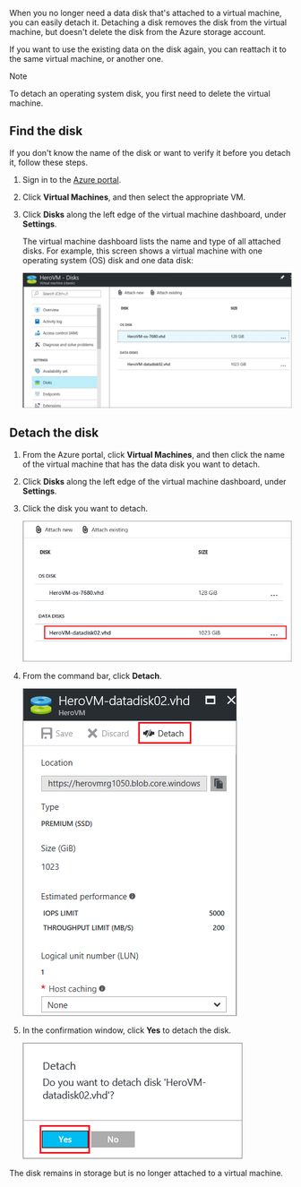 When you no longer need a data disk that's attached to a virtual machine, you can easily detach it. Detaching a disk removes the disk from the virtual machine, but doesn't delete the disk from the Azure storage account.

If you want to use the existing data on the disk again, you can reattach it to the same virtual machine, or another one.  

> [!NOTE]
> To detach an operating system disk, you first need to delete the virtual machine.
>

## Find the disk
If you don't know the name of the disk or want to verify it before you detach it, follow these steps.

1. Sign in to the [Azure portal](https://portal.azure.com).

2. Click **Virtual Machines**, and then select the appropriate VM.

3. Click **Disks** along the left edge of the virtual machine dashboard, under **Settings**.

   The virtual machine dashboard lists the name and type of all attached disks. For example, this screen shows a virtual machine with one operating system (OS) disk and one data disk:

    ![Find data disk](./media/howto-detach-disk-windows-linux/vmwithdisklist.png)

## Detach the disk
1. From the Azure portal, click **Virtual Machines**, and then click the name of the virtual machine that has the data disk you want to detach.

2. Click **Disks** along the left edge of the virtual machine dashboard, under **Settings**.

3. Click the disk you want to detach.

   ![Identify the disk to detach](./media/howto-detach-disk-windows-linux/disklist.png)

4. From the command bar, click **Detach**.

   ![Locate the detach command](./media/howto-detach-disk-windows-linux/diskdetachcommand.png)

5. In the confirmation window, click **Yes** to detach the disk.

   ![Confirm detaching the disk](./media/howto-detach-disk-windows-linux/confirmdetach.png)

The disk remains in storage but is no longer attached to a virtual machine.
